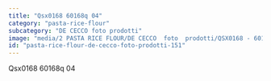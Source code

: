 ```yaml
---
title: "Qsx0168 60168q 04"
category: "pasta-rice-flour"
subcategory: "DE CECCO foto prodotti"
image: "media/2 PASTA RICE FLOUR/DE CECCO  foto  prodotti/QSX0168 - 60168Q-04.jpg"
id: "pasta-rice-flour-de-cecco-foto-prodotti-151"
---
```


Qsx0168 60168q 04
